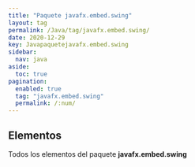 ```yaml
---
title: "Paquete javafx.embed.swing"
layout: tag
permalink: /Java/tag/javafx.embed.swing/
date: 2020-12-29
key: Javapaquetejavafx.embed.swing
sidebar: 
  nav: java
aside: 
  toc: true
pagination: 
  enabled: true
  tag: "javafx.embed.swing"
  permalink: /:num/
---
```


<h2>Elementos</h2>
Todos los elementos del paquete <strong>javafx.embed.swing</strong>
